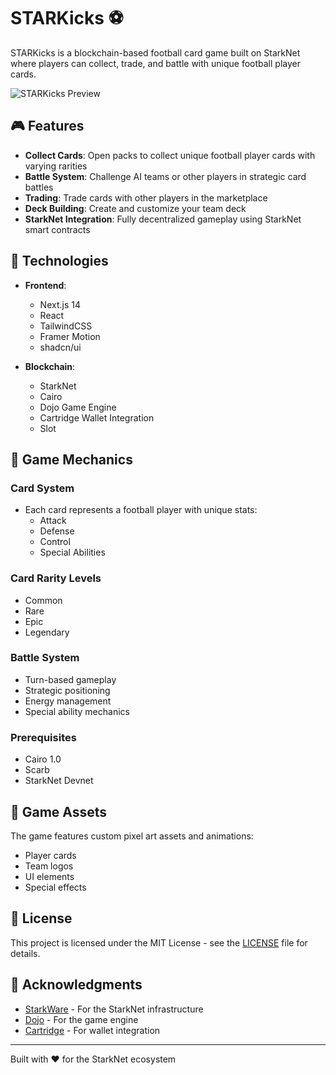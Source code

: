 # STARKicks ⚽

STARKicks is a blockchain-based football card game built on StarkNet where players can collect, trade, and battle with unique football player cards.

![STARKicks Preview](preview.gif)

## 🎮 Features

- **Collect Cards**: Open packs to collect unique football player cards with varying rarities
- **Battle System**: Challenge AI teams or other players in strategic card battles
- **Trading**: Trade cards with other players in the marketplace
- **Deck Building**: Create and customize your team deck
- **StarkNet Integration**: Fully decentralized gameplay using StarkNet smart contracts

## 🚀 Technologies

- **Frontend**:

  - Next.js 14
  - React
  - TailwindCSS
  - Framer Motion
  - shadcn/ui

- **Blockchain**:
  - StarkNet
  - Cairo
  - Dojo Game Engine
  - Cartridge Wallet Integration
  - Slot

## 🎯 Game Mechanics

### Card System

- Each card represents a football player with unique stats:
  - Attack
  - Defense
  - Control
  - Special Abilities

### Card Rarity Levels

- Common
- Rare
- Epic
- Legendary

### Battle System

- Turn-based gameplay
- Strategic positioning
- Energy management
- Special ability mechanics

### Prerequisites

- Cairo 1.0
- Scarb
- StarkNet Devnet

## 🎨 Game Assets

The game features custom pixel art assets and animations:

- Player cards
- Team logos
- UI elements
- Special effects

## 📝 License

This project is licensed under the MIT License - see the [LICENSE](LICENSE) file for details.

## 🙏 Acknowledgments

- [StarkWare](https://starkware.co/) - For the StarkNet infrastructure
- [Dojo](https://dojoengine.org/) - For the game engine
- [Cartridge](https://cartridge.gg/) - For wallet integration

---

Built with ❤️ for the StarkNet ecosystem

